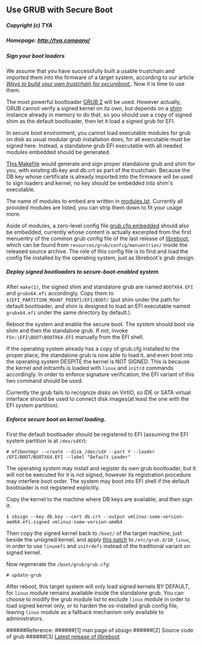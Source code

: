 ## Use GRUB with Secure Boot
##### Copyright (c) TYA
##### Homepage: http://tya.company/

##### Sign your boot loaders

We assume that you have successfully built a usable trustchain and imported them into the firmware of a target system, according to our article *[Ways to build your own trustchain for secureboot.](./build-secureboot-trustchain.md)*. Now it is time to use them.

The most powerful bootloader [GRUB 2](https://www.gnu.org/software/grub/) will be used. However actually, GRUB cannot verify a signed kernel on its own, but depends on a [shim](https://packages.debian.org/sid/shim) instance already in memory to do that, so you should use a copy of signed shim as the default bootloader, then let it load a signed grub for EFI.

In secure boot environment, you cannot load executable modules for grub on disk as usual modular grub installation does, for all executable must be signed here. Instead, a standalone grub EFI executable with all needed modules embedded should be generated.

[This Makefile](../../scripts/secureboot/grub.mk) would generate and sign proper standalone grub and shim for you, with existing db.key and db.crt as part of the trustchain. Because the DB key whose certificate is already imported into the firmware will be used to sign loaders and kernel, no key should be embedded into shim's executable.

The name of modules to embed are written in [modules.lst](../../scripts/secureboot/modules.lst). Currently all provided modules are listed, you can strip them down to fit your usage more.

Aside of modules, a zero-level config file [grub.cfg.embedded](../../scripts/secureboot/grub.cfg.embedded) should also be embedded, currently whose content is actually excerpted from the first menuentry of the common grub config file of the last release of [libreboot](https://libreboot.org/), which can be found from `resources/grub/config/menuentries/` inside the released source archive. The role of this config file is to find and load the config file installed by the operating system, just as libreboot's grub design.

##### Deploy signed bootloaders to secure-boot-enabled system

After `make(1)`, the signed shim and standalone grub are named `BOOTX64.EFI` and `grubx64.efi` accordingly. Copy them to `${EFI_PARTITION_MOUNT_POINT}/EFI/BOOT/` (put shim under the path for default bootloader, and shim is designed to load an EFI executable named `grubx64.efi` under the same directory by default.).

Reboot the system and enable the secure boot. The system should boot via shim and then the standalone grub. If not, invoke `FSn:\EFI\BOOT\BOOTX64.EFI` manually from the EFI shell.

If the operating system already has a copy of grub.cfg installed to the proper place, the standalone grub is now able to load it, and even boot into the operating system DESPITE the kernel is NOT SIGNED. This is because the kernel and initramfs is loaded with `linux` and `initrd` commands accordingly. In order to enforce signature verification, the EFI variant of this two command should be used.

Currently the grub fails to recognize disks on VirtIO, so IDE or SATA virtual interface should be used to connect disk images(at least the one with the EFI system partition).

##### Enforce secure boot on kernel loading.

First the default bootloader should be registered to EFI (assuming the EFI system partition is at `/dev/sdXY`):

`# efibootmgr --create --disk /dev/sdX --part Y --loader /EFI/BOOT/BOOTX64.EFI --label "Default Loader"`

The operating system may install and register its own grub bootloader, but it will not be executed for it is not signed, however its registration procedure may interfere boot order. The system may boot into EFI shell if the default bootloader is not registered explicitly.

Copy the kernel to the machine where DB keys are available, and then sign it:

`$ sbsign --key db.key --cert db.crt --output vmlinuz-some-version-amd64.efi.signed vmlinuz-some-version-amd64`

Then copy the signed kernel back to `/boot/` of the target machine, just beside the unsigned kernel, and apply [this patch](../../scripts/secureboot/10_linux.diff) to `/etc/grub.d/10_linux`, in order to use `linuxefi` and `initrdefi` instead of the traditional variant on signed kernel.

Now regenerate the `/boot/grub/grub.cfg`:

`# update-grub`

After reboot, this target system will only load signed kernels BY DEFAULT, for `linux` module remains available inside the standalone grub. You can choose to modify the grub module list to exclude `linux` module in order to load signed kernel only, or to harden the os-installed grub config file, leaving `linux` module as a fallback mechanism only available to administrators.

######Reference: 
######[1] man page of sbsign
######[2] Source code of grub
######[3] [Latest release of libreboot](https://libreboot.org/release/stable/20160907/libreboot_r20160907_src.tar.xz)
